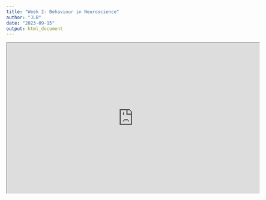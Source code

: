```yaml
---
title: "Week 2: Behaviour in Neuroscience"
author: "JLB"
date: "2023-09-15"
output: html_document
---
```





<iframe src="https://black-cat-enthusiast.github.io/Prez_Week_2/" width="672" height="400px" data-external="1"></iframe>
